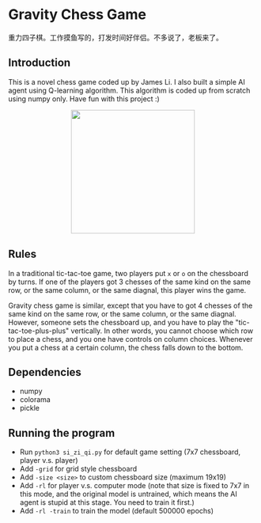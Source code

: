# Gravity Chess Game

重力四子棋。工作摸鱼写的，打发时间好伴侣。不多说了，老板来了。

## Introduction
This is a novel chess game coded up by James Li. I also built a simple AI agent using Q-learning algorithm. This algorithm is coded up from scratch using numpy only. Have fun with this project :)

<p align="center">
<img src="sample_play.gif" width="250"/>
</p>

## Rules
In a traditional tic-tac-toe game, two players put `x` or `o` on the chessboard by turns. If one of the players got 3 chesses of the same kind on the same row, or the same column, or the same diagnal, this player wins the game.

Gravity chess game is similar, except that you have to got 4 chesses of the same kind on the same row, or the same column, or the same diagnal. However, someone sets the chessboard up, and you have to play the "tic-tac-toe-plus-plus" vertically. In other words, you cannot choose which row to place a chess, and you one have controls on column choices. Whenever you put a chess at a certain column, the chess falls down to the bottom.

## Dependencies
+ numpy
+ colorama
+ pickle

## Running the program
+ Run `python3 si_zi_qi.py` for default game setting (7x7 chessboard, player v.s. player)
+ Add `-grid` for grid style chessboard
+ Add `-size <size>` to custom chessboard size (maximum 19x19)
+ Add `-rl` for player v.s. computer mode (note that size is fixed to 7x7 in this mode, and the original model is untrained, which means the AI agent is stupid at this stage. You need to train it first.)
+ Add `-rl -train` to train the model (default 500000 epochs)
